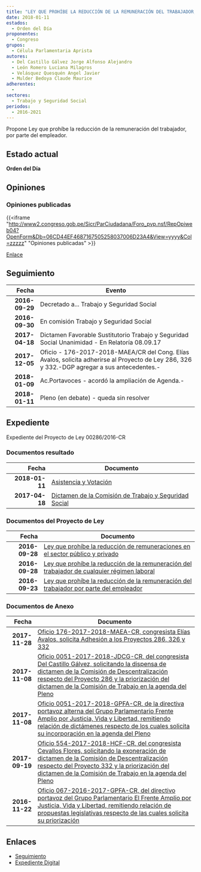 ```yaml
---
title: "LEY QUE PROHÍBE LA REDUCCIÓN DE LA REMUNERACIÓN DEL TRABAJADOR, POR PARTE DEL EMPLEADOR"
date: 2018-01-11
estados: 
  - Orden del Día
proponentes: 
  - Congreso
grupos: 
  - Célula Parlamentaria Aprista
autores: 
  - Del Castillo Gálvez Jorge Alfonso Alejandro
  - León Romero Luciana Milagros
  - Velásquez Quesquén Angel Javier
  - Mulder Bedoya Claude Maurice
adherentes: 
  - 
sectores: 
  - Trabajo y Seguridad Social
periodos: 
  - 2016-2021
---
```


Propone Ley que prohíbe la reducción de la remuneración del trabajador, por parte del empleador.


## Estado actual

**Orden del Día**

## Opiniones

### Opiniones publicadas

{{<iframe "http://www2.congreso.gob.pe/Sicr/ParCiudadana/Foro_pvp.nsf/RepOpiweb04?OpenForm&Db=06CD44EF4687167505258037006D23A4&View=yyyy&Col=zzzzz" "Opiniones publicadas" >}}

[Enlace](http://www2.congreso.gob.pe/Sicr/ParCiudadana/Foro_pvp.nsf/RepOpiweb04?OpenForm&Db=06CD44EF4687167505258037006D23A4&View=yyyy&Col=zzzzz)

## Seguimiento

| Fecha | Evento |
|------:|--------|
| **2016-09-29** | Decretado a... Trabajo y Seguridad Social|
| **2016-09-30** | En comisión Trabajo y Seguridad Social|
| **2017-04-18** | Dictamen Favorable Sustitutorio Trabajo y Seguridad Social Unanimidad - En Relatoría 08.09.17|
| **2017-12-05** | Oficio - 176-2017-2018-MAEA/CR del Cong. Elías Avalos, solicita adherirse al Proyecto de Ley 286, 326 y 332.-DGP agregar a sus antecedentes.-|
| **2018-01-09** | Ac.Portavoces - acordó la ampliación de Agenda.-|
| **2018-01-11** | Pleno (en debate) - queda sin resolver|


## Expediente

Expediente del Proyecto de Ley 00286/2016-CR


### Documentos resultado

| Fecha | Documento |
|------:|--------|
| **2018-01-11** | [Asistencia y Votación](http://www.leyes.congreso.gob.pe/Documentos/2016_2021/Asistencia_y_Votacion/Proyectos_de_Ley/AV0028620180111.pdf) |
| **2017-04-18** | [Dictamen de la Comisión de Trabajo y Seguridad Social](http://www.leyes.congreso.gob.pe/Documentos/2016_2021/Dictamenes/Proyectos_de_Ley/00286DC22MAY20170418.pdf) |

### Documentos del Proyecto de Ley

| Fecha | Documento |
|------:|--------|
| **2016-09-28** | [Ley que prohíbe la reducción de remuneraciones en el sector público y privado](http://www.leyes.congreso.gob.pe/Documentos/2016_2021/Proyectos_de_Ley_y_de_Resoluciones_Legislativas/PL0033220160928..pdf) |
| **2016-09-28** | [Ley que prohíbe la reducción de la remuneración del trabajador de cualquier régimen laboral](http://www.leyes.congreso.gob.pe/Documentos/2016_2021/Proyectos_de_Ley_y_de_Resoluciones_Legislativas/PL0032620160928..pdf) |
| **2016-09-23** | [Ley que prohíbe la reducción de la remuneración del trabajador por parte del empleador](http://www.leyes.congreso.gob.pe/Documentos/2016_2021/Proyectos_de_Ley_y_de_Resoluciones_Legislativas/PL0028620160923..pdf) |

### Documentos de Anexo

| Fecha | Documento |
|------:|--------|
| **2017-11-28** | [Oficio 176-2017-2018-MAEA-CR, congresista Elías Avalos, solicita Adhesión a los Proyectos 286, 326 y 332](http://www.leyes.congreso.gob.pe/Documentos/2016_2021/Adhesiones/Proyectos_de_Ley/OFICIO-176-2017-2018-MAEA-CR.pdf) |
| **2017-11-08** | [Oficio 0051-2017-2018-JDCG-CR, del congresista Del Castillo Gálvez, solicitando la dispensa de dictamen de la Comisión de Descentralización respecto del Proyecto 286 y la priorización del dictamen de la Comisión de Trabajo en la agenda del Pleno](http://www.leyes.congreso.gob.pe/Documentos/2016_2021/Oficios/Congresistas/OFICIO-0051-2017-2018-JDCG-CR.pdf) |
| **2017-11-08** | [Oficio 0051-2017-2018-GPFA-CR, de la directiva portavoz alterna del Grupo Parlamentario Frente Amplio por Justicia, Vida y Libertad, remitiendo relación de dictámenes respecto de los cuales solicita su incorporación en la agenda del Pleno](http://www.leyes.congreso.gob.pe/Documentos/2016_2021/Oficios/Grupos_Parlamentarios/OFICIO-0051-2017-2018-GPFA-CR.pdf) |
| **2017-09-19** | [Oficio 554-2017-2018-HCF-CR, del congresista Cevallos Flores, solicitando la exoneración de dictamen de la Comisión de Descentralización respecto del Proyecto 332 y la priorización del dictamen de la Comisión de Trabajo en la agenda del Pleno](http://www.leyes.congreso.gob.pe/Documentos/2016_2021/Oficios/Congresistas/OFICIO-554-2017-2018-HCF-CR.pdf) |
| **2016-11-22** | [Oficio 067-2016-2017-GPFA-CR, del directivo portavoz del Grupo Parlamentario El Frente Amplio por Justicia, Vida y Libertad, remitiendo relación de propuestas legislativas respecto de las cuales solicita su priorización](http://www.leyes.congreso.gob.pe/Documentos/2016_2021/Oficios/Grupos_Parlamentarios/OFICIO-067-2016-2017-GPFA-CR.pdf) |

## Enlaces 

- [Seguimiento](http://www2.congreso.gob.pe/Sicr/TraDocEstProc/CLProLey2016.nsf/f7fff46988ca05b1052578e100829cc7/e924f222b150cb6605258037006d28b3?OpenDocument)
- [Expediente Digital](http://www2.congreso.gob.pehttp://www2.congreso.gob.pe/Sicr/TraDocEstProc/CLProLey2016.nsf/f7fff46988ca05b1052578e100829cc7/e924f222b150cb6605258037006d28b3?OpenDocument&Click=05257FB7005EB655.eb71d0cf91d8294e05256cdf006b5706/$Body/0.1C6C)
